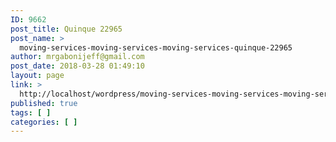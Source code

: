 ```yaml
---
ID: 9662
post_title: Quinque 22965
post_name: >
  moving-services-moving-services-moving-services-quinque-22965
author: mrgabonijeff@gmail.com
post_date: 2018-03-28 01:49:10
layout: page
link: >
  http://localhost/wordpress/moving-services-moving-services-moving-services-quinque-22965/
published: true
tags: [ ]
categories: [ ]
---
```

